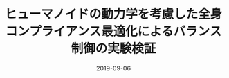 ---
title: ヒューマノイドの動力学を考慮した全身コンプライアンス最適化によるバランス制御の実験検証 
view: ["3"]
date: "2019-09-06"
authors: ["Ko Yamamoto", "Taiki Ishigaki", "Yoshihiko Nakamura"]
publication_types: ["1"]
abstruct: ""
publication: "第37回ロボット学会学術講演会前刷集"
---